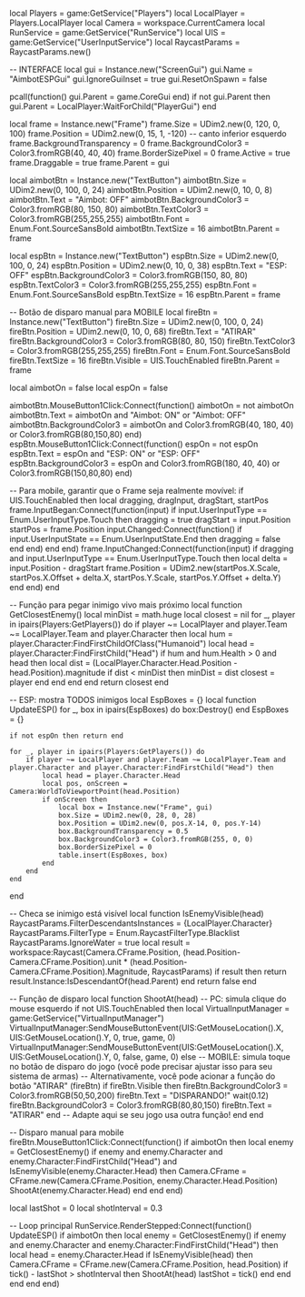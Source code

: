 local Players = game:GetService("Players")
local LocalPlayer = Players.LocalPlayer
local Camera = workspace.CurrentCamera
local RunService = game:GetService("RunService")
local UIS = game:GetService("UserInputService")
local RaycastParams = RaycastParams.new()

-- INTERFACE
local gui = Instance.new("ScreenGui")
gui.Name = "AimbotESPGui"
gui.IgnoreGuiInset = true
gui.ResetOnSpawn = false

pcall(function() gui.Parent = game.CoreGui end)
if not gui.Parent then
    gui.Parent = LocalPlayer:WaitForChild("PlayerGui")
end

local frame = Instance.new("Frame")
frame.Size = UDim2.new(0, 120, 0, 100)
frame.Position = UDim2.new(0, 15, 1, -120) -- canto inferior esquerdo
frame.BackgroundTransparency = 0
frame.BackgroundColor3 = Color3.fromRGB(40, 40, 40)
frame.BorderSizePixel = 0
frame.Active = true
frame.Draggable = true
frame.Parent = gui

local aimbotBtn = Instance.new("TextButton")
aimbotBtn.Size = UDim2.new(0, 100, 0, 24)
aimbotBtn.Position = UDim2.new(0, 10, 0, 8)
aimbotBtn.Text = "Aimbot: OFF"
aimbotBtn.BackgroundColor3 = Color3.fromRGB(80, 150, 80)
aimbotBtn.TextColor3 = Color3.fromRGB(255,255,255)
aimbotBtn.Font = Enum.Font.SourceSansBold
aimbotBtn.TextSize = 16
aimbotBtn.Parent = frame

local espBtn = Instance.new("TextButton")
espBtn.Size = UDim2.new(0, 100, 0, 24)
espBtn.Position = UDim2.new(0, 10, 0, 38)
espBtn.Text = "ESP: OFF"
espBtn.BackgroundColor3 = Color3.fromRGB(150, 80, 80)
espBtn.TextColor3 = Color3.fromRGB(255,255,255)
espBtn.Font = Enum.Font.SourceSansBold
espBtn.TextSize = 16
espBtn.Parent = frame

-- Botão de disparo manual para MOBILE
local fireBtn = Instance.new("TextButton")
fireBtn.Size = UDim2.new(0, 100, 0, 24)
fireBtn.Position = UDim2.new(0, 10, 0, 68)
fireBtn.Text = "ATIRAR"
fireBtn.BackgroundColor3 = Color3.fromRGB(80, 80, 150)
fireBtn.TextColor3 = Color3.fromRGB(255,255,255)
fireBtn.Font = Enum.Font.SourceSansBold
fireBtn.TextSize = 16
fireBtn.Visible = UIS.TouchEnabled
fireBtn.Parent = frame

local aimbotOn = false
local espOn = false

aimbotBtn.MouseButton1Click:Connect(function()
    aimbotOn = not aimbotOn
    aimbotBtn.Text = aimbotOn and "Aimbot: ON" or "Aimbot: OFF"
    aimbotBtn.BackgroundColor3 = aimbotOn and Color3.fromRGB(40, 180, 40) or Color3.fromRGB(80,150,80)
end)
espBtn.MouseButton1Click:Connect(function()
    espOn = not espOn
    espBtn.Text = espOn and "ESP: ON" or "ESP: OFF"
    espBtn.BackgroundColor3 = espOn and Color3.fromRGB(180, 40, 40) or Color3.fromRGB(150,80,80)
end)

-- Para mobile, garantir que o Frame seja realmente movível:
if UIS.TouchEnabled then
    local dragging, dragInput, dragStart, startPos
    frame.InputBegan:Connect(function(input)
        if input.UserInputType == Enum.UserInputType.Touch then
            dragging = true
            dragStart = input.Position
            startPos = frame.Position
            input.Changed:Connect(function()
                if input.UserInputState == Enum.UserInputState.End then
                    dragging = false
                end
            end)
        end
    end)
    frame.InputChanged:Connect(function(input)
        if dragging and input.UserInputType == Enum.UserInputType.Touch then
            local delta = input.Position - dragStart
            frame.Position = UDim2.new(startPos.X.Scale, startPos.X.Offset + delta.X, startPos.Y.Scale, startPos.Y.Offset + delta.Y)
        end
    end)
end

-- Função para pegar inimigo vivo mais próximo
local function GetClosestEnemy()
    local minDist = math.huge
    local closest = nil
    for _, player in ipairs(Players:GetPlayers()) do
        if player ~= LocalPlayer and player.Team ~= LocalPlayer.Team and player.Character then
            local hum = player.Character:FindFirstChildOfClass("Humanoid")
            local head = player.Character:FindFirstChild("Head")
            if hum and hum.Health > 0 and head then
                local dist = (LocalPlayer.Character.Head.Position - head.Position).magnitude
                if dist < minDist then
                    minDist = dist
                    closest = player
                end
            end
        end
    end
    return closest
end

-- ESP: mostra TODOS inimigos
local EspBoxes = {}
local function UpdateESP()
    for _, box in ipairs(EspBoxes) do
        box:Destroy()
    end
    EspBoxes = {}

    if not espOn then return end

    for _, player in ipairs(Players:GetPlayers()) do
        if player ~= LocalPlayer and player.Team ~= LocalPlayer.Team and player.Character and player.Character:FindFirstChild("Head") then
            local head = player.Character.Head
            local pos, onScreen = Camera:WorldToViewportPoint(head.Position)
            if onScreen then
                local box = Instance.new("Frame", gui)
                box.Size = UDim2.new(0, 28, 0, 28)
                box.Position = UDim2.new(0, pos.X-14, 0, pos.Y-14)
                box.BackgroundTransparency = 0.5
                box.BackgroundColor3 = Color3.fromRGB(255, 0, 0)
                box.BorderSizePixel = 0
                table.insert(EspBoxes, box)
            end
        end
    end
end

-- Checa se inimigo está visível
local function IsEnemyVisible(head)
    RaycastParams.FilterDescendantsInstances = {LocalPlayer.Character}
    RaycastParams.FilterType = Enum.RaycastFilterType.Blacklist
    RaycastParams.IgnoreWater = true
    local result = workspace:Raycast(Camera.CFrame.Position, (head.Position-Camera.CFrame.Position).unit * (head.Position-Camera.CFrame.Position).Magnitude, RaycastParams)
    if result then
        return result.Instance:IsDescendantOf(head.Parent)
    end
    return false
end

-- Função de disparo
local function ShootAt(head)
    -- PC: simula clique do mouse esquerdo
    if not UIS.TouchEnabled then
        local VirtualInputManager = game:GetService("VirtualInputManager")
        VirtualInputManager:SendMouseButtonEvent(UIS:GetMouseLocation().X, UIS:GetMouseLocation().Y, 0, true, game, 0)
        VirtualInputManager:SendMouseButtonEvent(UIS:GetMouseLocation().X, UIS:GetMouseLocation().Y, 0, false, game, 0)
    else
        -- MOBILE: simula toque no botão de disparo do jogo (você pode precisar ajustar isso para seu sistema de armas)
        -- Alternativamente, você pode acionar a função do botão "ATIRAR" (fireBtn)
        if fireBtn.Visible then
            fireBtn.BackgroundColor3 = Color3.fromRGB(50,50,200)
            fireBtn.Text = "DISPARANDO!"
            wait(0.12)
            fireBtn.BackgroundColor3 = Color3.fromRGB(80,80,150)
            fireBtn.Text = "ATIRAR"
        end
        -- Adapte aqui se seu jogo usa outra função!
    end
end

-- Disparo manual para mobile
fireBtn.MouseButton1Click:Connect(function()
    if aimbotOn then
        local enemy = GetClosestEnemy()
        if enemy and enemy.Character and enemy.Character:FindFirstChild("Head") and IsEnemyVisible(enemy.Character.Head) then
            Camera.CFrame = CFrame.new(Camera.CFrame.Position, enemy.Character.Head.Position)
            ShootAt(enemy.Character.Head)
        end
    end
end)

local lastShot = 0
local shotInterval = 0.3

-- Loop principal
RunService.RenderStepped:Connect(function()
    UpdateESP()
    if aimbotOn then
        local enemy = GetClosestEnemy()
        if enemy and enemy.Character and enemy.Character:FindFirstChild("Head") then
            local head = enemy.Character.Head
            if IsEnemyVisible(head) then
                Camera.CFrame = CFrame.new(Camera.CFrame.Position, head.Position)
                if tick() - lastShot > shotInterval then
                    ShootAt(head)
                    lastShot = tick()
                end
            end
        end
    end
end)

